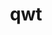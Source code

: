 ---
title: "qwt"
layout: cache
categories: [package, develop]
meta: {"compilers": ["gcc@=11.1.0"], "num_specs": 12, "num_specs_by_stack": {"data-vis-sdk": 12, "root": 12}, "oss": ["ubuntu20.04"], "platforms": ["linux"], "stacks": ["data-vis-sdk", "root"], "targets": ["x86_64_v3"], "versions": ["6.1.6", "6.3.0"]}
spec_details: [{"compiler": "gcc@=11.1.0", "hash": "6xkmyolzh5ofkipizcx4kujjekobsqiq", "os": "ubuntu20.04", "platform": "linux", "size": "-", "stacks": ["data-vis-sdk", "root"], "target": "x86_64_v3", "variants": ["build_system=qmake", "~designer", "+opengl", "patches=73df727"], "versions": ["6.1.6"]}, {"compiler": "gcc@=11.1.0", "hash": "a4tjcuvsoofbxs3xcx25avjo22dehfci", "os": "ubuntu20.04", "platform": "linux", "size": "-", "stacks": ["data-vis-sdk", "root"], "target": "x86_64_v3", "variants": ["build_system=qmake", "~designer", "+opengl", "patches=73df727"], "versions": ["6.1.6"]}, {"compiler": "gcc@=11.1.0", "hash": "bil6tigtospmcezvhijokhfdvy3bnj3s", "os": "ubuntu20.04", "platform": "linux", "size": "-", "stacks": ["data-vis-sdk", "root"], "target": "x86_64_v3", "variants": ["build_system=qmake", "~designer", "+opengl", "patches=73df727"], "versions": ["6.3.0"]}, {"compiler": "gcc@=11.1.0", "hash": "e76c34dy6sdxxhilpib2bpngdm3jrs4s", "os": "ubuntu20.04", "platform": "linux", "size": "-", "stacks": ["data-vis-sdk", "root"], "target": "x86_64_v3", "variants": ["build_system=qmake", "~designer", "+opengl", "patches=73df727"], "versions": ["6.1.6"]}, {"compiler": "gcc@=11.1.0", "hash": "hxt3iq33jec4ltoutlmxuy25qpek7p3f", "os": "ubuntu20.04", "platform": "linux", "size": "-", "stacks": ["data-vis-sdk", "root"], "target": "x86_64_v3", "variants": ["build_system=qmake", "~designer", "+opengl", "patches=73df727"], "versions": ["6.3.0"]}, {"compiler": "gcc@=11.1.0", "hash": "j7se3j7otyoztaw3vuszgkwaakbjlr7q", "os": "ubuntu20.04", "platform": "linux", "size": "-", "stacks": ["data-vis-sdk", "root"], "target": "x86_64_v3", "variants": ["build_system=qmake", "~designer", "+opengl", "patches=73df727"], "versions": ["6.1.6"]}, {"compiler": "gcc@=11.1.0", "hash": "lysakkhdn3xuvap2gpjmada3orlkmpvp", "os": "ubuntu20.04", "platform": "linux", "size": "-", "stacks": ["data-vis-sdk", "root"], "target": "x86_64_v3", "variants": ["build_system=qmake", "~designer", "+opengl", "patches=73df727"], "versions": ["6.1.6"]}, {"compiler": "gcc@=11.1.0", "hash": "oq5txhju4i4hcay7tnd4xwgwjg3dnb42", "os": "ubuntu20.04", "platform": "linux", "size": "-", "stacks": ["data-vis-sdk", "root"], "target": "x86_64_v3", "variants": ["build_system=qmake", "~designer", "+opengl", "patches=73df727"], "versions": ["6.1.6"]}, {"compiler": "gcc@=11.1.0", "hash": "phhsreyzalwy73z3a256gjltpkpx2ijl", "os": "ubuntu20.04", "platform": "linux", "size": "-", "stacks": ["data-vis-sdk", "root"], "target": "x86_64_v3", "variants": ["build_system=qmake", "~designer", "+opengl", "patches=73df727"], "versions": ["6.3.0"]}, {"compiler": "gcc@=11.1.0", "hash": "pofokhjw5udnxd75omdwql5bn7hk6fku", "os": "ubuntu20.04", "platform": "linux", "size": "-", "stacks": ["data-vis-sdk", "root"], "target": "x86_64_v3", "variants": ["build_system=qmake", "~designer", "+opengl", "patches=73df727"], "versions": ["6.1.6"]}, {"compiler": "gcc@=11.1.0", "hash": "sbkzfwzcsdvnkivdbhevgll7gh2uxteo", "os": "ubuntu20.04", "platform": "linux", "size": "-", "stacks": ["data-vis-sdk", "root"], "target": "x86_64_v3", "variants": ["build_system=qmake", "~designer", "+opengl", "patches=73df727"], "versions": ["6.1.6"]}, {"compiler": "gcc@=11.1.0", "hash": "udp2yx6gmwh37jtmo4zepsgnhtnsy6kt", "os": "ubuntu20.04", "platform": "linux", "size": "-", "stacks": ["data-vis-sdk", "root"], "target": "x86_64_v3", "variants": ["build_system=qmake", "~designer", "+opengl", "patches=73df727"], "versions": ["6.3.0"]}]
---
